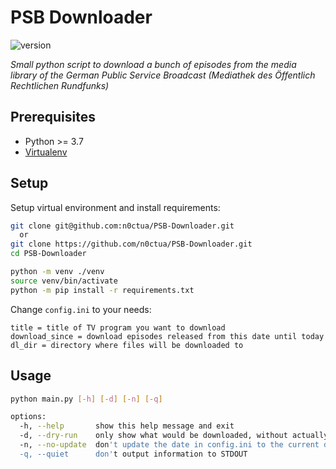 # PSB Downloader
![version](https://img.shields.io/badge/python-3.10-blue?logo=python)

*Small python script to download a bunch of episodes from the media library of the German Public Service Broadcast (Mediathek des Öffentlich Rechtlichen Rundfunks)*

## Prerequisites
- Python >= 3.7
- [Virtualenv](https://pypi.org/project/virtualenv/)

## Setup
Setup virtual environment and install requirements:
```bash
git clone git@github.com:n0ctua/PSB-Downloader.git
  or 
git clone https://github.com/n0ctua/PSB-Downloader.git
cd PSB-Downloader

python -m venv ./venv                    
source venv/bin/activate
python -m pip install -r requirements.txt
```
Change `config.ini` to your needs:

```
title = title of TV program you want to download
download_since = download episodes released from this date until today
dl_dir = directory where files will be downloaded to
```

## Usage
```bash
python main.py [-h] [-d] [-n] [-q]

options:
  -h, --help       show this help message and exit
  -d, --dry-run    only show what would be downloaded, without actually doing anything
  -n, --no-update  don't update the date in config.ini to the current date after the download finished
  -q, --quiet      don't output information to STDOUT
```
